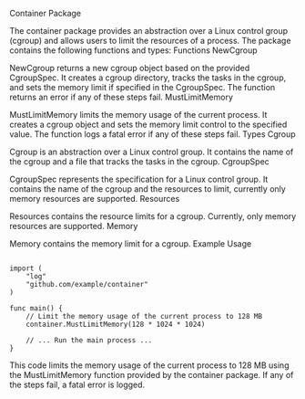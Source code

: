 Container Package

The container package provides an abstraction over a Linux control group (cgroup) and allows users to limit the resources of a process. The package contains the following functions and types:
Functions
NewCgroup

NewCgroup returns a new cgroup object based on the provided CgroupSpec. It creates a cgroup directory, tracks the tasks in the cgroup, and sets the memory limit if specified in the CgroupSpec. The function returns an error if any of these steps fail.
MustLimitMemory

MustLimitMemory limits the memory usage of the current process. It creates a cgroup object and sets the memory limit control to the specified value. The function logs a fatal error if any of these steps fail.
Types
Cgroup

Cgroup is an abstraction over a Linux control group. It contains the name of the cgroup and a file that tracks the tasks in the cgroup.
CgroupSpec

CgroupSpec represents the specification for a Linux control group. It contains the name of the cgroup and the resources to limit, currently only memory resources are supported.
Resources

Resources contains the resource limits for a cgroup. Currently, only memory resources are supported.
Memory

Memory contains the memory limit for a cgroup.
Example Usage

```

import (
    "log"
    "github.com/example/container"
)

func main() {
    // Limit the memory usage of the current process to 128 MB
    container.MustLimitMemory(128 * 1024 * 1024)
    
    // ... Run the main process ...
}
```
This code limits the memory usage of the current process to 128 MB using the MustLimitMemory function provided by the container package. If any of the steps fail, a fatal error is logged.
